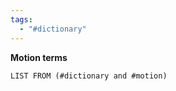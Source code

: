 ```yaml
---
tags:
  - "#dictionary"
---
```

**Motion terms**
```dataview
LIST FROM (#dictionary and #motion)
```
